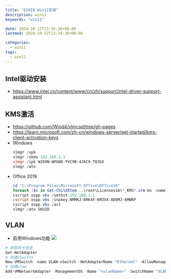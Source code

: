 ```yaml
---
title: "ESXI8 Win11安装"
description: win11
keywords: "win11"

date: 2024-10-12T13:34:38+08:00
lastmod: 2024-10-12T13:34:38+08:00

categories:
  - win11
tags: 
  - win11
---
```

## Intel驱动安装 
- https://www.intel.cn/content/www/cn/zh/support/intel-driver-support-assistant.html

## KMS激活
- https://github.com/Wind4/vlmcsd/tree/gh-pages
- https://learn.microsoft.com/zh-cn/windows-server/get-started/kms-client-activation-keys
- Windows
  ```powershell
  slmgr /upk
  slmgr /skms 192.168.1.1
  slmgr /ipk W269N-WFGWX-YVC9B-4J6C9-T83GX
  slmgr /ato
  ```
- Office 2019
  ```powershell
  cd "C:\Program Files\Microsoft Office\Office16"
  foreach ($x in Get-ChildItem ..\root\Licenses16\*_KMS*.xrm-ms -name) {cscript ospp.vbs /inslic:"..\root\Licenses16\$x"}
  cscript ospp.vbs /sethst:192.168.1.1
  cscript ospp.vbs /inpkey:NMMKJ-6RK4F-KMJVX-8D9MJ-6MWKP
  cscript ospp.vbs /act
  slmgr /ato SKUID
  ```
## VLAN
- 启用Windows功能
![](vlan-feature.png)
```powershell
# 获取网卡信息
Get-NetAdapter
# 创建vSwitch
New-VMSwitch -name VLAN-vSwitch -NetAdapterName "Ethernet" -AllowManagementOS $true
# 创建vlan
Add-VMNetworkAdapter -ManagementOS -Name "<vlanName>" -SwitchName "VLAN-vSwitch" -Passthru | Set-VMNetworkAdapterVlan -Access -VlanId <vlanId>
```